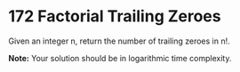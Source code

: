 # 172 Factorial Trailing Zeroes

Given an integer n, return the number of trailing zeroes in n!.

**Note:** Your solution should be in logarithmic time complexity. 